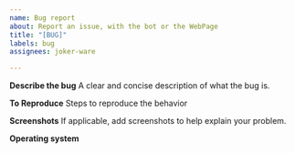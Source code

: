 ```yaml
---
name: Bug report
about: Report an issue, with the bot or the WebPage
title: "[BUG]"
labels: bug
assignees: joker-ware

---
```


**Describe the bug**
A clear and concise description of what the bug is.

**To Reproduce**
Steps to reproduce the behavior

**Screenshots**
If applicable, add screenshots to help explain your problem.

**Operating system**
